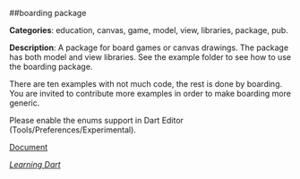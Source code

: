 ##boarding package

**Categories**: education, canvas, game, model, view, libraries, package, pub.

**Description**: A package for board games or canvas drawings. 
The package has both model and view libraries. 
See the example folder to see how to use the boarding package.

There are ten examples with not much code, the rest is done by boarding.
You are invited to contribute more examples in order to make boarding more generic. 

Please enable the enums support in Dart Editor (Tools/Preferences/Experimental).

[Document](http://goo.gl/kXlDOJ)

[*Learning Dart*](http://learningdart.org/)